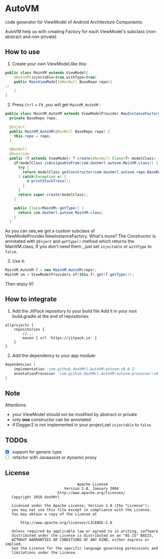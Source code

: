 # AutoVM
code generator for ViewModel of Android Architecture Components.

AutoVM help us with creating Factory for each ViewModel's subclass (non-abstract and non-private)



## How to use
1. Create your own ViewModel,like this:
```java
public class MainVM extends ViewModel{
    @AutoVM(injectable=true,withType=true)
    public MainViewModel(@NonNull BaseRepo repo){
//      ...        
    }
}
```
2. Press `Ctrl` + `F9` ,you will get `MainVM_AutoVM` :
```java
public class MainVM_AutoVM extends ViewModelProvider.NewInstanceFactory {
  private BaseRepo repo;

  @Inject
  public MainVM_AutoVM(@NonNull BaseRepo repo) {
    this.repo = repo;
  }

  @NonNull
  @Override
  public <T extends ViewModel> T create(@NonNull Class<T> modelClass) {
    if(modelClass.isAssignableFrom(com.dashmrl.autovm.MainVM.class)) {
      try {
        return modelClass.getConstructor(com.dashmrl.autovm.repo.BaseRepo.class).newInstance(repo);
      } catch(Exception e) {
          e.printStackTrace();
        }
      }
      return super.create(modelClass);
    }

    public Class<MainVM> getType() {
      return com.dashmrl.autovm.MainVM.class;
    }
  }
```

As you can see,we got a custom subclass of  ViewModelProvider.NewInstanceFactory.
What's more? The Constructor is annotated with `@Inject` and `getType()` method which returns the MainVM.class,
If you don't need them , just set `injectable` or `withType` to `false`.

3. Use it:
```java
MainVM_AutoVM f = new MainVM_AutoVM(repo);
MainVM vm = ViewModelProviders.of(this,f).get(f.getType());
```
Then enjoy it!!

## How to integrate
1. Add the JitPack repository to your build file Add it in your root build.gradle at the end of repositories:
```
allprojects {
    repositories {
        //...
        maven { url 'https://jitpack.io' }
    }
}
```
2. Add the dependency to your app module:
```groovy
dependencies {
    implementation 'com.github.dashMrl.AutoVM:autovm:v0.0.2'
    annotationProcessor 'com.github.dashMrl.AutoVM:autovm-processor:v0.0.2'
}
```


## Note
Attentions:
- your ViewModel should not be modified by abstract or private
- only **one** constructor can be annotated
- if Dagger2 is not implemented in your project,set `injectable` to `false`

## TODOs
- [x] support for generic type
- [ ] refactor with Javaassist or dynamic proxy

## License
```
                                 Apache License
                           Version 2.0, January 2004
                        http://www.apache.org/licenses/
   Copyright 2018 dashMrl

   Licensed under the Apache License, Version 2.0 (the "License");
   you may not use this file except in compliance with the License.
   You may obtain a copy of the License at

       http://www.apache.org/licenses/LICENSE-2.0

   Unless required by applicable law or agreed to in writing, software
   distributed under the License is distributed on an "AS IS" BASIS,
   WITHOUT WARRANTIES OR CONDITIONS OF ANY KIND, either express or implied.
   See the License for the specific language governing permissions and
   limitations under the License.
```